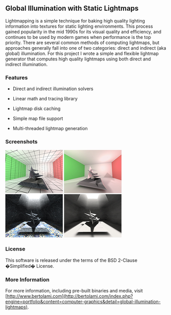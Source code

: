 ﻿## Global Illumination with Static Lightmaps
Lightmapping is a simple technique for baking high quality lighting information into textures for static lighting environments. This process gained popularity in the mid 1990s for its visual quality and efficiency, and continues to be used by modern games when performance is the top priority. There are several common methods of computing lightmaps, but approaches generally fall into one of two categories: direct and indirect (aka global) illumination. For this project I wrote a simple and flexible lightmap generator that computes high quality lightmaps using both direct and indirect illumination.

### Features
* Direct and indirect illumination solvers

* Linear math and tracing library

* Lightmap disk caching

* Simple map file support

* Multi-threaded lightmap generation

### Screenshots
![Screenshot](https://github.com/ramenhut/global-illumination-lightmaps/raw/master/thumbnails/gil_1-s.jpg?raw=true)
![Screenshot](https://github.com/ramenhut/global-illumination-lightmaps/raw/master/thumbnails/gil_2-s.jpg?raw=true)
![Screenshot](https://github.com/ramenhut/global-illumination-lightmaps/raw/master/thumbnails/gil_3-s.jpg?raw=true)
![Screenshot](https://github.com/ramenhut/global-illumination-lightmaps/raw/master/thumbnails/gil_4-s.jpg?raw=true)

### License

This software is released under the terms of the BSD 2-Clause �Simplified� License.

### More Information
For more information, including pre-built binaries and media, visit [http://www.bertolami.com](http://bertolami.com/index.php?engine=portfolio&content=computer-graphics&detail=global-illumination-lightmaps).